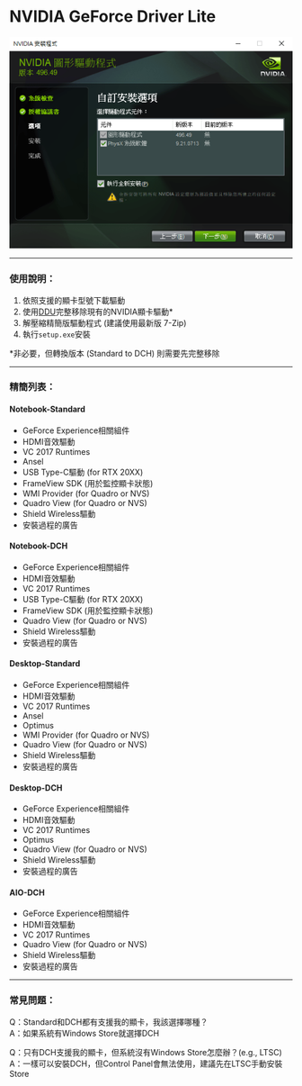 # NVIDIA GeForce Driver Lite

![demo](/demo.png)

---

### 使用說明：
1. 依照支援的顯卡型號下載驅動
2. 使用[DDU](https://www.guru3d.com/files-details/display-driver-uninstaller-download.html)完整移除現有的NVIDIA顯卡驅動*
3. 解壓縮精簡版驅動程式 (建議使用最新版 7-Zip)
4. 執行`setup.exe`安裝

*非必要，但轉換版本 (Standard to DCH) 則需要先完整移除

---

### 精簡列表：

#### Notebook-Standard
- GeForce Experience相關組件
- HDMI音效驅動
- VC 2017 Runtimes
- Ansel
- USB Type-C驅動 (for RTX 20XX)
- FrameView SDK (用於監控顯卡狀態)
- WMI Provider (for Quadro or NVS)
- Quadro View (for Quadro or NVS)
- Shield Wireless驅動
- 安裝過程的廣告

#### Notebook-DCH
- GeForce Experience相關組件
- HDMI音效驅動
- VC 2017 Runtimes
- USB Type-C驅動 (for RTX 20XX)
- FrameView SDK (用於監控顯卡狀態)
- Quadro View (for Quadro or NVS)
- Shield Wireless驅動
- 安裝過程的廣告

#### Desktop-Standard
- GeForce Experience相關組件
- HDMI音效驅動
- VC 2017 Runtimes
- Ansel
- Optimus
- WMI Provider (for Quadro or NVS)
- Quadro View (for Quadro or NVS)
- Shield Wireless驅動
- 安裝過程的廣告

#### Desktop-DCH
- GeForce Experience相關組件
- HDMI音效驅動
- VC 2017 Runtimes
- Optimus
- Quadro View (for Quadro or NVS)
- Shield Wireless驅動
- 安裝過程的廣告

#### AIO-DCH
- GeForce Experience相關組件
- HDMI音效驅動
- VC 2017 Runtimes
- Quadro View (for Quadro or NVS)
- Shield Wireless驅動
- 安裝過程的廣告

---

### 常見問題：
Q：Standard和DCH都有支援我的顯卡，我該選擇哪種？  
A：如果系統有Windows Store就選擇DCH  

Q：只有DCH支援我的顯卡，但系統沒有Windows Store怎麼辦？(e.g., LTSC)  
A：一樣可以安裝DCH，但Control Panel會無法使用，建議先在LTSC手動安裝Store  
